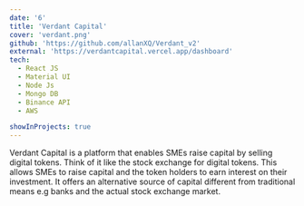 ```yaml
---
date: '6'
title: 'Verdant Capital'
cover: 'verdant.png'
github: 'https://github.com/allanXQ/Verdant_v2'
external: 'https://verdantcapital.vercel.app/dashboard'
tech:
  - React JS
  - Material UI
  - Node Js
  - Mongo DB
  - Binance API
  - AWS

showInProjects: true
---
```


Verdant Capital is a platform that enables SMEs raise capital by selling digital tokens. Think of it like the stock exchange for digital tokens. This allows SMEs to raise capital and the token holders to earn interest on their investment. It offers an alternative source of capital different from traditional means e.g banks and the actual stock exchange market.

